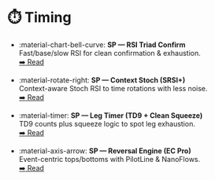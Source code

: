 # ⏱️ Timing

<div class="grid cards" markdown>

-   :material-chart-bell-curve: **SP — RSI Triad Confirm**  
    Fast/base/slow RSI for clean confirmation & exhaustion.  
    [:arrow_right: Read](../sp-rsi-triad-confirm.md)

-   :material-rotate-right: **SP — Context Stoch (SRSI+)**  
    Context-aware Stoch RSI to time rotations with less noise.  
    [:arrow_right: Read](../sp-contextstoch-rsi.md)

-   :material-timer: **SP — Leg Timer (TD9 + Clean Squeeze)**  
    TD9 counts plus squeeze logic to spot leg exhaustion.  
    [:arrow_right: Read](../sp-ltf.md)

-   :material-axis-arrow: **SP — Reversal Engine (EC Pro)**  
    Event-centric tops/bottoms with PilotLine & NanoFlows.  
    [:arrow_right: Read](../sp-ec-pro.md)

<!-- If you publish RCS docs, add:
-   :material-candle: **SP — Reversal Candlestick Structure (RCS)**
    Clean, non-repainting candlestick reversal map.
    [:arrow_right: Read](../sp-rcs.md)
-->
</div>
